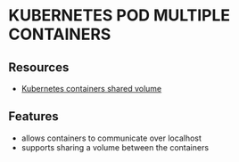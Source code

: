 # KUBERNETES POD MULTIPLE CONTAINERS

## Resources

- [Kubernetes containers shared volume](https://kubernetes.io/docs/tasks/access-application-cluster/communicate-containers-same-pod-shared-volume/)

## Features

- allows containers to communicate over localhost
- supports sharing a volume between the containers